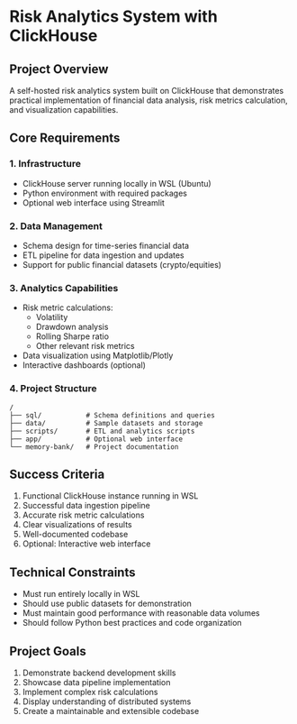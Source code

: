 # Risk Analytics System with ClickHouse

## Project Overview
A self-hosted risk analytics system built on ClickHouse that demonstrates practical implementation of financial data analysis, risk metrics calculation, and visualization capabilities.

## Core Requirements

### 1. Infrastructure
- ClickHouse server running locally in WSL (Ubuntu)
- Python environment with required packages
- Optional web interface using Streamlit

### 2. Data Management
- Schema design for time-series financial data
- ETL pipeline for data ingestion and updates
- Support for public financial datasets (crypto/equities)

### 3. Analytics Capabilities
- Risk metric calculations:
  - Volatility
  - Drawdown analysis
  - Rolling Sharpe ratio
  - Other relevant risk metrics
- Data visualization using Matplotlib/Plotly
- Interactive dashboards (optional)

### 4. Project Structure
```
/
├── sql/           # Schema definitions and queries
├── data/          # Sample datasets and storage
├── scripts/       # ETL and analytics scripts
├── app/           # Optional web interface
└── memory-bank/   # Project documentation
```

## Success Criteria
1. Functional ClickHouse instance running in WSL
2. Successful data ingestion pipeline
3. Accurate risk metric calculations
4. Clear visualizations of results
5. Well-documented codebase
6. Optional: Interactive web interface

## Technical Constraints
- Must run entirely locally in WSL
- Should use public datasets for demonstration
- Must maintain good performance with reasonable data volumes
- Should follow Python best practices and code organization

## Project Goals
1. Demonstrate backend development skills
2. Showcase data pipeline implementation
3. Implement complex risk calculations
4. Display understanding of distributed systems
5. Create a maintainable and extensible codebase 